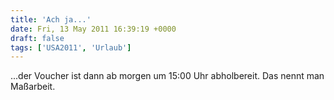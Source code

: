 ```yaml
---
title: 'Ach ja...'
date: Fri, 13 May 2011 16:39:19 +0000
draft: false
tags: ['USA2011', 'Urlaub']
---
```


...der Voucher ist dann ab morgen um 15:00 Uhr abholbereit. Das nennt man Maßarbeit.